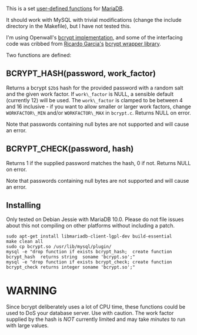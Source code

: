 This is a set [user-defined functions](https://mariadb.com/kb/en/mariadb/user-defined-functions/) for [MariaDB](https://mariadb.com/).


It should work with MySQL with trivial modifications (change the include directory in the Makefile), but I have not tested this.

I'm using Openwall's [bcrypt implementation](http://www.openwall.com/crypt/), and some of the interfacing code was cribbed from
[Ricardo Garcia's](https://github.com/rg3) [bcrypt wrapper library](https://github.com/rg3/bcrypt).

Two functions are defined:

BCRYPT\_HASH(password, work\_factor)
------------------------------------
Returns a bcrypt `$2b$` hash for the provided password with a random salt and
the given work factor. If `work\_factor` is NULL, a sensible default
(currently 12) will be used. The `work\_factor` is clamped to be between 4 and
16 inclusive - if you want to allow smaller or larger work factors, change
`WORKFACTOR\_MIN` and/or `WORKFACTOR\_MAX` in `bcrypt.c`. Returns NULL on error.

Note that passwords containing null bytes are not supported and will cause an
error.

BCRYPT\_CHECK(password, hash)
-----------------------------
Returns 1 if the supplied password matches the hash, 0 if not. Returns NULL on
error.

Note that passwords containing null bytes are not supported and will cause an
error.

Installing
-----------
Only tested on Debian Jessie with MariaDB 10.0. Please do not file issues about
this not compiling on other platforms without including a patch.

    sudo apt-get install libmariadb-client-lgpl-dev build-essential
    make clean all
    sudo cp bcrypt.so /usr/lib/mysql/plugin/
    mysql -e "drop function if exists bcrypt_hash;  create function bcrypt_hash  returns string  soname 'bcrypt.so';"
    mysql -e "drop function if exists bcrypt_check; create function bcrypt_check returns integer soname 'bcrypt.so';"

WARNING
=======
Since bcrypt deliberately uses a lot of CPU time, these functions could be used
to DoS your database server. Use with caution. The work factor supplied by the
hash is *NOT* currently limited and may take *minutes* to run with large values.
